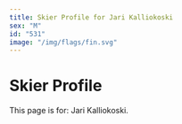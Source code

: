 ```yaml
---
title: Skier Profile for Jari Kalliokoski
sex: "M"
id: "531"
image: "/img/flags/fin.svg" 
---
```


# Skier Profile

This page is for: Jari Kalliokoski.
    